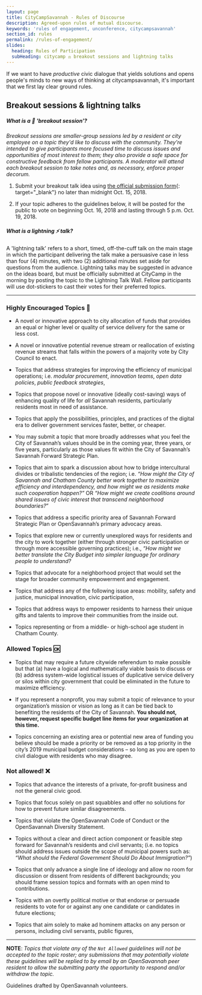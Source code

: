 ```yaml
---
layout: page
title: CityCampSavannah - Rules of Discourse
description: Agreed-upon rules of mutual discourse.
keywords: 'rules of engagement, unconference, citycampsavannah'
section_id: rules
permalink: /rules-of-engagement/
slides:
  heading: Rules of Participation
  subHeading: citycamp ⚖️ breakout sessions and lightning talks
---
```


If we want to have&nbsp;*productive* civic dialogue that yields solutions and opens people's minds to new ways of thinking at citycampsavannah, it's important that we first lay clear ground rules.&nbsp;

## Breakout sessions & lightning talks

##### What is a 📝 'breakout session'?

*Breakout sessions are smaller-group sessions led by a resident or city employee on a topic they'd like to discuss with the community. They're intended to give participants more focused time to discuss issues and opportunities of most interest to them; they also provide a safe space for constructive feedback from fellow participants. A moderator will attend each breakout session to take notes and, as necessary, enforce proper decorum.*

1. Submit your breakout talk idea using [the official submission form](/submit-talk/){: target="_blank"} no later than midnight Oct. 15, 2018.

2. If your topic adheres to the guidelines below, it will be posted for the public to vote on beginning Oct. 16, 2018 and lasting through 5 p.m. Oct. 19, 2018.

##### What is a lightning ⚡️ talk?

A 'lightning talk' refers to a short, timed, off-the-cuff talk on the main stage in which the participant delivering the talk make a persuasive case in less than four (4) minutes, with two (2) additional minutes set aside for questions from the audience. Lightning talks may be suggested in advance on the ideas board, but must be officially submitted at CityCamp in the morning by posting the topic to the Lightning Talk Wall. Fellow participants will use dot-stickers to cast their votes for their preferred topics.

---

### **Highly Encouraged Topics** 🎉

* A novel or innovative approach to city allocation of funds that provides an equal or higher level or quality of service delivery for the same or less cost.

* A novel or innovative potential revenue stream or reallocation of existing revenue streams that falls within the powers of a majority vote by City Council to enact.

* Topics that address strategies for improving the efficiency of municipal operations; i.e. *modular procurement*, *innovation teams*, *open data policies*, *public feedback strategies*,

* Topics that propose novel or innovative (ideally cost-saving) ways of enhancing quality of life for *all* Savannah residents, particularly residents most in need of assistance.

* Topics that apply the possibilities, principles, and practices of the digital era to deliver government services faster, better, or cheaper.

* You may submit a topic that more broadly addresses what you feel the City of Savannah’s values should be in the coming year, three years, or five years, particularly as those values fit within the City of Savannah’s Savannah Forward Strategic Plan.

* Topics that aim to spark a discussion about how to bridge intercultural divides or tribalistic tendencies of the region; i.e. *“How might the City of Savannah and Chatham County better work together to maximize efficiency and interdependency, and how might we as residents make such cooperation happen?”* OR *“How might we create coalitions around shared issues of civic interest that transcend neighborhood boundaries?*”

* Topics that address a specific priority area of Savannah Forward Strategic Plan or OpenSavannah’s primary advocacy areas.

* Topics that explore new or currently unexplored ways for residents and the city to work together (either through stronger civic participation or through more accessible governing practices); i.e., *“How might we better translate the City Budget into simpler language for ordinary people to understand?*

* Topics that advocate for a neighborhood project that would set the stage for broader community empowerment and engagement.

* Topics that address any of the following issue areas: mobility, safety and justice, municipal innovation, civic participation,

* Topics that address ways to empower residents to harness their unique gifts and talents to improve their communities from the inside out.

* Topics representing or from a middle- or high-school age student in Chatham County.

### **Allowed Topics** 🆗

* Topics that may require a future citywide referendum to make possible but that (a) have a logical and mathematically viable basis to discuss or (b) address system-wide logistical issues of duplicative service delivery or silos within city government that could be eliminated in the future to maximize efficiency.

* If you represent a nonprofit, you may submit a topic of relevance to your organization’s mission or vision as long as it can be tied back to benefiting the residents of the City of Savannah. **You should not, however, request specific budget line items for your organization at this time.**

* Topics concerning an existing area or potential new area of funding you believe should be made a priority or be removed as a top priority in the city’s 2019 municipal budget considerations – so long as you are open to civil dialogue with residents who may disagree.

### **Not allowed! ❌**

* Topics that advance the interests of a private, for-profit business and not the general civic good.

* Topics that focus solely on past squabbles and offer no solutions for how to prevent future similar disagreements.

* Topics that violate the OpenSavannah Code of Conduct or the OpenSavannah Diversity Statement.

* Topics without a clear and direct action component or feasible step forward for Savannah’s residents and civil servants; (i.e. no topics should address issues outside the scope of municipal powers such as: *“What should the Federal Government Should Do About Immigration?”*)

* Topics that only advance a single line of ideology and allow no room for discussion or dissent from residents of different backgrounds; you should frame session topics and formats with an open mind to contributions.

* Topics with an overtly political motive or that endorse or persuade residents to vote for or against any one candidate or candidates in future elections;

* Topics that aim solely to make ad hominem attacks on any person or persons, including civil servants, public figures,

---

**NOTE**: *Topics that violate any of the `Not Allowed` guidelines will not be accepted to the topic roster; any submissions that may potentially violate these guidelines will be replied to by email by an OpenSavannah peer resident to allow the submitting party the opportunity to respond and/or withdraw the topic.*

Guidelines drafted by OpenSavannah volunteers.